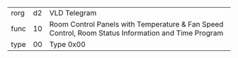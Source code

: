 
|    |   |   |
| -- | - | - |
| rorg | d2 | VLD Telegram |
| func | 10 | Room Control Panels with Temperature & Fan Speed Control, Room Status Information and Time Program |
| type | 00 | Type 0x00 |
